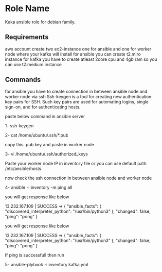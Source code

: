 Role Name
=========

Kaka ansible role for debian family.

Requirements
------------

aws account 
create two ec2-instance one for ansible and one for worker node where your kafka will install
for ansible you can create t2.miro instance 
for kafka you have to create atleast 2core cpu and 4gb ram so you can use t2.medium instance


Commands
--------------

for ansible you have to create connection in between ansible node and worker node via ssh
Ssh-keygen is a tool for creating new authentication key pairs for SSH. Such key pairs are used for automating logins, single sign-on, and for authenticating hosts.

paste below command in ansible server 

1- ssh-keygen 

2- cat /home/ubuntu/.ssh/*.pub

copy this .pub key and paste in worker node
 
3- vi /home/ubuntu/.ssh/authorized_keys

Paste your worker node IP in inventory file or you can use default path /etc/ansible/hosts 

now check the ssh connection in between ansible node and worker node


4- ansible -i inventory  -m ping all

you will get response like below

13.232.167.109 | SUCCESS => {
    "ansible_facts": {
        "discovered_interpreter_python": "/usr/bin/python3"
    },
    "changed": false,
    "ping": "pong"
}

you will get response like below

13.232.167.109 | SUCCESS => {
    "ansible_facts": {
        "discovered_interpreter_python": "/usr/bin/python3"
    },
    "changed": false,
    "ping": "pong"
}

If ping is successfull then run 

5- ansible-plybook -i inventory kafka.yml


